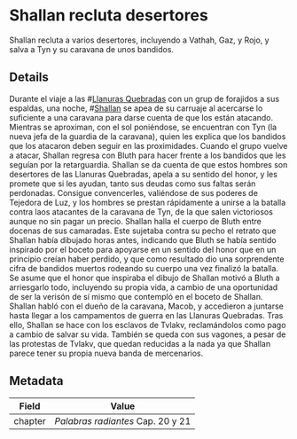 # Shallan recluta desertores
Shallan recluta a varios desertores, incluyendo a Vathah, Gaz, y Rojo, y salva a Tyn y su caravana de unos bandidos. 

## Details
Durante el viaje a las #[Llanuras Quebradas](locations/shattered-plains) con un grup de forajidos a sus espaldas, una noche, #[Shallan](characters/shallan) se apea de su carruaje al acercarse lo suficiente a una caravana para darse cuenta de que los están atacando. Mientras se aproximan, con el sol poniéndose, se encuentran con Tyn (la nueva jefa de la guardia de la caravana), quien les explica que los bandidos que los atacaron deben seguir en las proximidades. Cuando el grupo vuelve a atacar, Shallan regresa con Bluth para hacer frente a los bandidos que les seguían por la retarguardia. Shallan se da cuenta de que estos hombres son desertores de las Llanuras Quebradas, apela a su sentido del honor, y les promete que si les ayudan, tanto sus deudas como sus faltas serán perdonadas. Consigue convencerles, valiéndose de sus poderes de Tejedora de Luz, y los hombres se prestan rápidamente a unirse a la batalla contra laos atacantes de la caravana de Tyn, de la que salen victoriosos aunque no sin pagar un precio. Shallan halla el cuerpo de Bluth entre docenas de sus camaradas. Este sujetaba contra su pecho el retrato que Shallan había dibujado horas antes, indicando que Bluth se había sentido inspirado por el boceto para apoyarse en un sentido del honor que en un principio creían haber perdido, y que como resultado dio una sorprendente cifra de bandidos muertos rodeando su cuerpo una vez finalizó la batalla. Se asume que el honor que inspiraba el dibujo de Shallan motivó a Bluth a arriesgarlo todo, incluyendo su propia vida, a cambio de una oportunidad de ser la verisón de sí mismo que contempló en el boceto de Shallan. Shallan habló con el dueño de la caravana, Macob, y accedieron a juntarse hasta llegar a los campamentos de guerra en las Llanuras Quebradas. Tras ello, Shallan se hace con los esclavos de Tvlakv, reclamándolos como pago a cambio de salvar su vida. También se queda  con sus vagones, a pesar de las protestas de Tvlakv, que quedan reducidas a la nada ya que Shallan parece tener su propia nueva banda de mercenarios.

## Metadata
| Field | Value |
| ----- | ----- |
| chapter | *Palabras radiantes* Cap. 20 y 21 |
